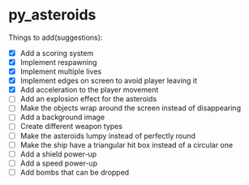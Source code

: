 # py_asteroids


Things to add(suggestions):
- [X] Add a scoring system
- [X] Implement respawning
- [X] Implement multiple lives
- [X] Implement edges on screen to avoid player leaving it
- [X] Add acceleration to the player movement
- [ ] Add an explosion effect for the asteroids
- [ ] Make the objects wrap around the screen instead of disappearing
- [ ] Add a background image
- [ ] Create different weapon types
- [ ] Make the asteroids lumpy instead of perfectly round
- [ ] Make the ship have a triangular hit box instead of a circular one
- [ ] Add a shield power-up
- [ ] Add a speed power-up
- [ ] Add bombs that can be dropped